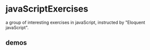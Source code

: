 # javaScriptExercises
a group of interesting exercises in javaScript, instructed by "Eloquent javaScript".

## demos
